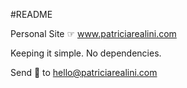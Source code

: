 #README

Personal Site ☞ www.patriciarealini.com

Keeping it simple. No dependencies. 

Send :love_letter: to hello@patriciarealini.com
